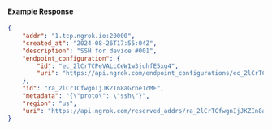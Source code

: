 <!-- Code generated for API Clients. DO NOT EDIT. -->

#### Example Response

```json
{
	"addr": "1.tcp.ngrok.io:20000",
	"created_at": "2024-08-26T17:55:04Z",
	"description": "SSH for device #001",
	"endpoint_configuration": {
		"id": "ec_2lCrTCPeVALcCeW1w3juhfE5xg4",
		"uri": "https://api.ngrok.com/endpoint_configurations/ec_2lCrTCPeVALcCeW1w3juhfE5xg4"
	},
	"id": "ra_2lCrTCfwgnIjJKZIn8aGrne1cMF",
	"metadata": "{\"proto\": \"ssh\"}",
	"region": "us",
	"uri": "https://api.ngrok.com/reserved_addrs/ra_2lCrTCfwgnIjJKZIn8aGrne1cMF"
}
```
